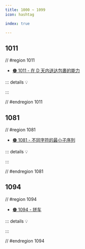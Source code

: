 ```yaml
---
title: 1000 ~ 1099
icon: hashtag

index: true

---
```


<!-- more -->

## 1011

// #region 1011

- [🟠 1011 - 在 D 天内送达包裹的能力](https://leetcode.cn/problems/capacity-to-ship-packages-within-d-days)

::: details 💡

:::

// #endregion 1011

## 1081

// #region 1081

- [🟠 1081 - 不同字符的最小子序列](https://leetcode.cn/problems/smallest-subsequence-of-distinct-characters)

::: details 💡

:::

// #endregion 1081

## 1094

// #region 1094

- [🟠 1094 - 拼车](https://leetcode.cn/problems/car-pooling)

::: details 💡

:::

// #endregion 1094
